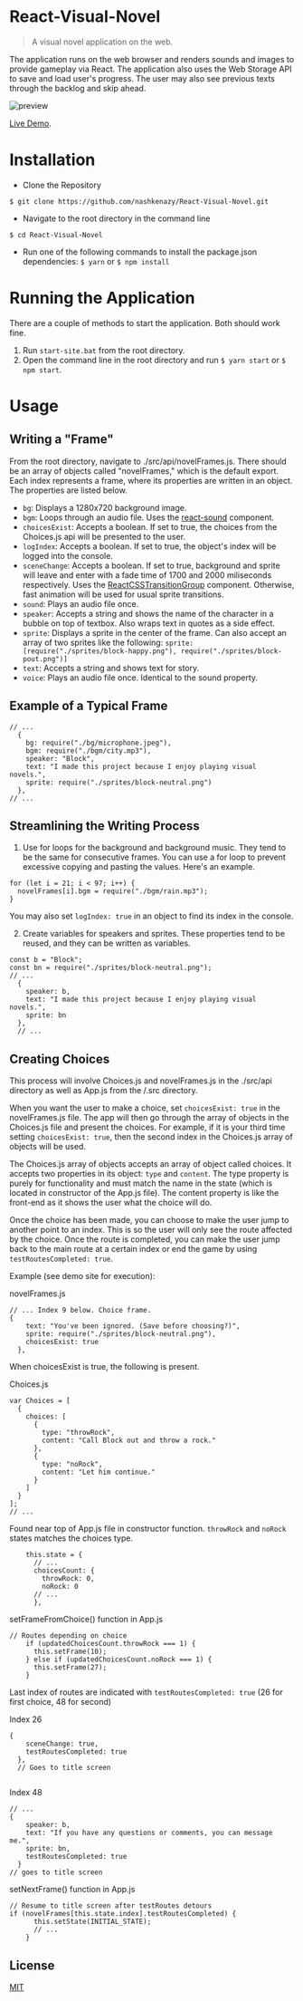 # React-Visual-Novel
> A visual novel application on the web.

The application runs on the web browser and renders sounds and images to provide gameplay via React. The application also uses the Web Storage API to save and load user's progress. The user may also see previous texts through the backlog and skip ahead.

![preview](https://u.imageresize.org/b5417b85-66e4-49ca-b167-f3ec5342bee5.png)

[Live Demo](https://rvn.netlify.com).

# Installation

*   Clone the Repository

```
$ git clone https://github.com/nashkenazy/React-Visual-Novel.git
```

*   Navigate to the root directory in the command line

```
$ cd React-Visual-Novel
```

*   Run one of the following commands to install the package.json dependencies:
    `$ yarn` or `$ npm install`

# Running the Application

There are a couple of methods to start the application. Both should work fine.

1.  Run `start-site.bat` from the root directory.
2.  Open the command line in the root directory and run `$ yarn start` or `$ npm start`.

# Usage

## Writing a "Frame"
From the root directory, navigate to ./src/api/novelFrames.js. There should be an array of objects called "novelFrames," which is the default export. Each index represents a frame, where its properties are written in an object. The properties are listed below.

- `bg`: Displays a 1280x720 background image.
- `bgm`: Loops through an audio file. Uses the [react-sound](https://github.com/leoasis/react-sound) component.
- `choicesExist`: Accepts a boolean. If set to true, the choices from the Choices.js api will be presented to the user.
- `logIndex`: Accepts a boolean. If set to true, the object's index will be logged into the console.
- `sceneChange`: Accepts a boolean. If set to true, background and sprite will leave and enter with a fade time of 1700 and 2000 miliseconds respectively. Uses the [ReactCSSTransitionGroup](https://reactjs.org/docs/animation.html) component. Otherwise, fast animation will be used for usual sprite transitions.
- `sound`: Plays an audio file once.
- `speaker`: Accepts a string and shows the name of the character in a bubble on top of textbox. Also wraps text in quotes as a side effect.
- `sprite`: Displays a sprite in the center of the frame. Can also accept an array of two sprites like the following: `sprite: [require("./sprites/block-happy.png"), require("./sprites/block-pout.png")]`
- `text`: Accepts a string and shows text for story.
- `voice`: Plays an audio file once. Identical to the sound property.

## Example of a Typical Frame

```
// ...
  {
    bg: require("./bg/microphone.jpeg"),
    bgm: require("./bgm/city.mp3"),
    speaker: "Block",
    text: "I made this project because I enjoy playing visual novels.",
    sprite: require("./sprites/block-neutral.png")
  },
// ... 
```

## Streamlining the Writing Process

1. Use for loops for the background and background music. They tend to be the same for consecutive frames. You can use a for loop to prevent excessive copying and pasting the values. Here's an example.
```
for (let i = 21; i < 97; i++) {
  novelFrames[i].bgm = require("./bgm/rain.mp3");
}
```
You may also set `logIndex: true` in an object to find its index in the console.

2. Create variables for speakers and sprites. These properties tend to be reused, and they can be written as variables.
```
const b = "Block";
const bn = require("./sprites/block-neutral.png");
// ...
  {
    speaker: b,
    text: "I made this project because I enjoy playing visual novels.",
    sprite: bn
  },
  // ...
```

## Creating Choices
This process will involve Choices.js and novelFrames.js in the ./src/api directory as well as App.js from the /.src directory.

When you want the user to make a choice, set `choicesExist: true` in the novelFrames.js file. The app will then go through the array of objects in the Choices.js file and present the choices. For example, if it is your third time setting `choicesExist: true`, then the second index in the Choices.js array of objects will be used.

The Choices.js array of objects accepts an array of object called choices. It accepts two properties in its object: `type` and `content`. The type property is purely for functionality and must match the name in the state (which is located in constructor of the App.js file). The content property is like the front-end as it shows the user what the choice will do.

Once the choice has been made, you can choose to make the user jump to another point to an index. This is so the user will only see the route affected by the choice. Once the route is completed, you can make the user jump back to the main route at a certain index or end the game by using `testRoutesCompleted: true`.

Example (see demo site for execution):

novelFrames.js
```
// ... Index 9 below. Choice frame.
{
    text: "You've been ignored. (Save before choosing?)",
    sprite: require("./sprites/block-neutral.png"),
    choicesExist: true
  },
```

When choicesExist is true, the following is present.

Choices.js
```
var Choices = [
  {
    choices: [
      {
        type: "throwRock",
        content: "Call Block out and throw a rock."
      },
      {
        type: "noRock",
        content: "Let him continue."
      }
    ]
  }
];
// ...
```

Found near top of App.js file in constructor function. `throwRock` and `noRock` states matches the choices type.
```
    this.state = {
      // ...
      choicesCount: {
        throwRock: 0,
        noRock: 0
      // ...
      },
```
setFrameFromChoice() function in App.js
```
// Routes depending on choice
    if (updatedChoicesCount.throwRock === 1) {
      this.setFrame(10);
    } else if (updatedChoicesCount.noRock === 1) {
      this.setFrame(27);
    }
```

Last index of routes are indicated with `testRoutesCompleted: true` (26 for first choice, 48 for second)

Index 26
```
{
    sceneChange: true,
    testRoutesCompleted: true
  },
  // Goes to title screen
  
```
Index 48
```
// ...
{
    speaker: b,
    text: "If you have any questions or comments, you can message me.",
    sprite: bn,
    testRoutesCompleted: true
  }
// goes to title screen
```


setNextFrame() function in App.js
```
// Resume to title screen after testRoutes detours
if (novelFrames[this.state.index].testRoutesCompleted) {
      this.setState(INITIAL_STATE);
      // ...
    }
```

## License

[MIT](./LICENSE)
